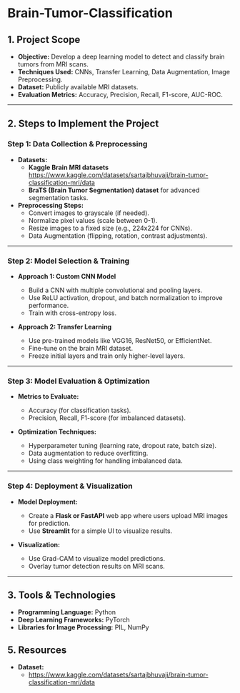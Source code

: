 # Brain-Tumor-Classification


## **1. Project Scope**
- **Objective:** Develop a deep learning model to detect and classify brain tumors from MRI scans.
- **Techniques Used:** CNNs, Transfer Learning, Data Augmentation, Image Preprocessing.
- **Dataset:** Publicly available MRI datasets. 
- **Evaluation Metrics:** Accuracy, Precision, Recall, F1-score, AUC-ROC.

---

## **2. Steps to Implement the Project**

### **Step 1: Data Collection & Preprocessing**
- **Datasets:** 
  - **Kaggle Brain MRI datasets** https://www.kaggle.com/datasets/sartajbhuvaji/brain-tumor-classification-mri/data
  - **BraTS (Brain Tumor Segmentation) dataset** for advanced segmentation tasks.
- **Preprocessing Steps:**
  - Convert images to grayscale (if needed).
  - Normalize pixel values (scale between 0-1).
  - Resize images to a fixed size (e.g., 224x224 for CNNs).
  - Data Augmentation (flipping, rotation, contrast adjustments).

---

### **Step 2: Model Selection & Training**
- **Approach 1: Custom CNN Model**
  - Build a CNN with multiple convolutional and pooling layers.
  - Use ReLU activation, dropout, and batch normalization to improve performance.
  - Train with cross-entropy loss.

- **Approach 2: Transfer Learning**
  - Use pre-trained models like VGG16, ResNet50, or EfficientNet.
  - Fine-tune on the brain MRI dataset.
  - Freeze initial layers and train only higher-level layers.

---

### **Step 3: Model Evaluation & Optimization**
- **Metrics to Evaluate:**
  - Accuracy (for classification tasks).
  - Precision, Recall, F1-score (for imbalanced datasets).

- **Optimization Techniques:**
  - Hyperparameter tuning (learning rate, dropout rate, batch size).
  - Data augmentation to reduce overfitting.
  - Using class weighting for handling imbalanced data.

---

### **Step 4: Deployment & Visualization**
- **Model Deployment:**
  - Create a **Flask or FastAPI** web app where users upload MRI images for prediction.
  - Use **Streamlit** for a simple UI to visualize results.
  
- **Visualization:**
  - Use Grad-CAM to visualize model predictions.
  - Overlay tumor detection results on MRI scans.

---

## **3. Tools & Technologies**
- **Programming Language:** Python
- **Deep Learning Frameworks:** PyTorch
- **Libraries for Image Processing:**  PIL, NumPy


## **5. Resources**
- **Dataset:**  
  - https://www.kaggle.com/datasets/sartajbhuvaji/brain-tumor-classification-mri/data
